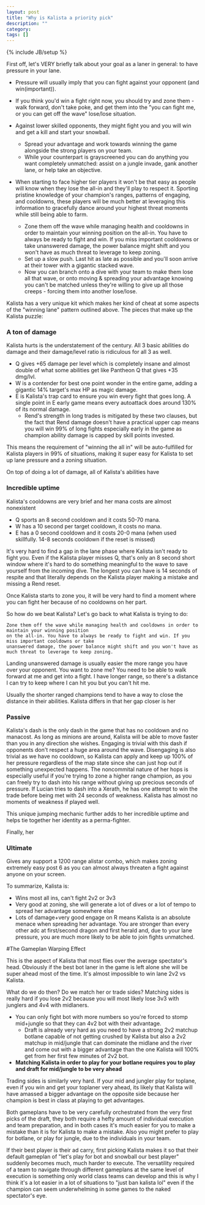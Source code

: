 ```yaml
---
layout: post
title: "Why is Kalista a priority pick"
description: ""
category: 
tags: []
---
```

{% include JB/setup %}


First off, let's VERY briefly talk about your goal as a laner in general: to have pressure in your lane.

- Pressure will usually imply that you can fight against your opponent (and win(important)). 
- If you think you'd win a fight right now, you should try and zone them - walk forward, don't take poke, and get them into the "you can fight me, or you can get off the wave" lose/lose situation.

- Against lower skilled opponents, they might fight you and you will win and get a kill and start your snowball.
  - Spread your advantage and work towards winning the game alongside the strong players on your team. 
  - While your counterpart is grayscreened you can do anything you want completely unmatched: assist on a jungle invade, gank another lane, or help take an objective.
	 
- When starting to face higher tier players it won't be that easy as people will know when they lose the all-in and they'll play to respect it. Sporting pristine knowledge of your champion's ranges, patterns of engaging, and cooldowns, these players will be much better at leveraging this information to gracefully dance around your highest threat moments while still being able to farm. 
  - Zone them off the wave while managing health and cooldowns in order to maintain your winning position on the all-in. You have to always be ready to fight and win. If you miss important cooldowns or take unanswered damage, the power balance might shift and you won't have as much threat to leverage to keep zoning.
  - Set up a slow push. Last hit as late as possible and you'll soon arrive at their tower with a gigantic stacked wave. 
  - Now you can branch onto a dive with your team to make them lose all that wave, or onto moving & spreading your advantage knowing you can't be matched unless they're willing to give up all those creeps - forcing them into another lose/lose.



Kalista has a very unique kit which makes her kind of cheat at some aspects of the "winning lane" pattern outlined above.
The pieces that make up the Kalista puzzle:

### A ton of damage
Kalista hurts is the understatement of the century. All 3 basic abilities do damage and their damage/level ratio is ridiculous for all 3 as well.
- Q gives +65 damage per level which is completely insane and almost double of what some abilities get like Pantheon Q that gives +35 dmg/lvl.
- W is a contender for best one point wonder in the entire game, adding a gigantic 14% target's max HP as magic damage.
- E is Kalista's trap card to ensure you win every fight that goes long. A single point in E early game means every autoattack does around 130% of its normal damage. 
  - Rend's strength in long trades is mitigated by these two clauses, but the fact that Rend damage doesn't have a practical upper cap means you will win 99% of long fights especially early in the game as champion ability damage is capped by skill points invested. 

This means the requirement of "winning the all in" will be auto-fulfilled for Kalista players in 99% of situations, making it super easy for Kalista to set up lane pressure and a zoning situation.

On top of doing a lot of damage, all of Kalista's abilities have

### Incredible uptime
Kalista's cooldowns are very brief and her mana costs are almost nonexistent
- Q sports an 8 second cooldown and it costs 50-70 mana.
- W has a 10 second per target cooldown, it costs no mana.
- E has a 0 second cooldown and it costs 20-0 mana (when used skillfully. 14-8 seconds cooldown if the reset is missed)

It's very hard to find a gap in the lane phase where Kalista isn't ready to fight you. Even if the Kalista player misses Q, that's only an 8 second short window where it's hard to do something meaningful to the wave to save yourself from the incoming dive. The longest you can have is 14 seconds of respite and that literally depends on the Kalista player making a mistake and missing a Rend reset.

Once Kalista starts to zone you, it will be very hard to find a moment where you can fight her because of no cooldowns on her part.

So how do we beat Kalista? Let's go back to what Kalista is trying to do:

```
Zone them off the wave while managing health and cooldowns in order to maintain your winning position
on the all-in. You have to always be ready to fight and win. If you miss important cooldowns or take 
unanswered damage, the power balance might shift and you won't have as much threat to leverage to keep zoning.
```

Landing unanswered damage is usually easier the more range you have over your opponent. You want to zone me? You need to be able to walk forward at me and get into a fight. I have longer range, so there's a distance I can try to keep where I can hit you but you can't hit me.


Usually the shorter ranged champions tend to have a way to close the distance in their abilities.
Kalista differs in that her gap closer is her

### Passive
Kalista's dash is the only dash in the game that has no cooldown and no manacost.
As long as minions are around, Kalista will be able to move faster than you in any direction she wishes. Engaging is trivial with this dash if opponents don't respect a huge area around the wave. Disengaging is also trivial as we have no cooldown, so Kalista can apply and keep up 100% of her pressure regardless of the map state since she can just hop out if something unexpected happens.
The noncommital nature of her hops is especially useful if you're trying to zone a higher range champion, as you can freely try to dash into his range without giving up precious seconds of pressure. If Lucian tries to dash into a Xerath, he has one attempt to win the trade before being met with 24 seconds of weakness. Kalista has almost no moments of weakness if played well.
	
This unique jumping mechanic further adds to her incredible uptime and helps tie together her identity as a perma-fighter. 
	
Finally, her
### Ultimate
Gives any support a 1200 range alistar combo, which makes zoning extremely easy post 6 as you can almost always threaten a fight against anyone on your screen.
	

To summarize, Kalista is:

- Wins most all ins, can't fight 2v2 or 3v3
- Very good at zoning, she will generate a lot of dives or a lot of tempo to spread her advantage somewhere else
- Lots of damage+very good engage on R means Kalista is an absolute menace when spreading her advantage. You are stronger than every other adc at first/second dragon and first herald and, due to your lane pressure, you are much more likely to be able to join fights unmatched.
	

#The Gameplan Warping Effect

This is the aspect of Kalista that most flies over the average spectator's head.
Obviously if the best bot laner in the game is left alone she will be super ahead most of the time. It's almost impossible to win lane 2v2 vs Kalista.

What do we do then? Do we match her or trade sides?
Matching sides is really hard if you lose 2v2 because you will most likely lose 3v3 with junglers and 4v4 with midlaners.
  - You can only fight bot with more numbers so you're forced to stomp mid+jungle so that they can 4v2 bot with their advantage.
    - Draft is already very hard as you need to have a strong 2v2 matchup botlane capable of not getting crushed by Kalista but also a 2v2 matchup in mid/jungle that can dominate the midlane and the river and come out with a bigger advantage than the one Kalista will 100% get from her first few minutes of 2v2 bot. 
- **Matching Kalista in order to play for your botlane requires you to play and draft for mid/jungle to be very ahead**


Trading sides is similarly very hard. If your mid and jungler play for toplane, even if you win and get your toplaner very ahead, its likely that Kalista will have amassed a bigger advantage on the opposite side because her champion is best in class at playing to get advantages.

Both gameplans have to be very carefully orchestrated from the very first picks of the draft, they both require a hefty amount of individual execution and team preparation, and in both cases it's much easier for you to make a mistake than it is for Kalista to make a mistake. Also you might prefer to play for botlane, or play for jungle, due to the individuals in your team. 

If their best player is their ad carry, first picking Kalista makes it so that their default gameplan of "let's play for bot and snowball our best player" suddenly becomes much, much harder to execute. The versatility required of a team to navigate through different gameplans at the same level of execution is something only world class teams can develop and this is why I think it's a lot easier in a lot of situations to "just ban kalista lol" even if the champion can seem underwhelming in some games to the naked spectator's eye.


